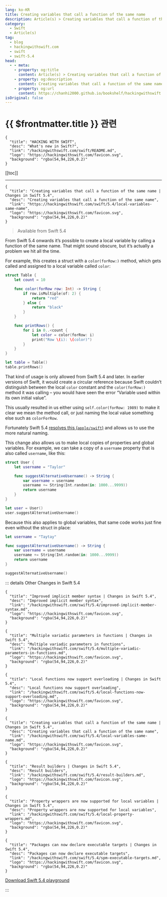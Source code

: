 ```yaml
---
lang: ko-KR
title: Creating variables that call a function of the same name
description: Article(s) > Creating variables that call a function of the same name
category:
  - Swift
  - Article(s)
tag: 
  - blog
  - hackingwithswift.com
  - swift
  - swift-5.4
head:
  - - meta:
    - property: og:title
      content: Article(s) > Creating variables that call a function of the same name
    - property: og:description
      content: Creating variables that call a function of the same name
    - property: og:url
      content: https://chanhi2000.github.io/bookshelf/hackingwithswift.com/swift/5.4/local-variables-same-name.html
isOriginal: false
---
```


# {{ $frontmatter.title }} 관련

```component VPCard
{
  "title": "HACKING WITH SWIFT",
  "desc": "What's new in Swift?",
  "link": "/hackingwithswift.com/swift/README.md",
  "logo": "https://hackingwithswift.com/favicon.svg",
  "background": "rgba(54,94,226,0.2)"
}
```

[[toc]]

---

```component VPCard
{
  "title": "Creating variables that call a function of the same name | Changes in Swift 5.4",
  "desc": "Creating variables that call a function of the same name",
  "link": "https://hackingwithswift.com/swift/5.4/local-variables-same-name", 
  "logo": "https://hackingwithswift.com/favicon.svg",
  "background": "rgba(54,94,226,0.2)"
}
```

> Available from Swift 5.4

From Swift 5.4 onwards it’s possible to create a local variable by calling a function of the same name. That might sound obscure, but it’s actually a problem we hit all the time.

For example, this creates a struct with a `color(forRow:)` method, which gets called and assigned to a local variable called `color`:

```swift
struct Table {
    let count = 10

    func color(forRow row: Int) -> String {
        if row.isMultiple(of: 2) {
            return "red"
        } else {
            return "black"
        }
    }

    func printRows() {
        for i in 0..<count {
            let color = color(forRow: i)
            print("Row \(i): \(color)")
        }
    }
}

let table = Table()
table.printRows()
```

That kind of usage is only allowed from Swift 5.4 and later. In earlier versions of Swift, it would create a circular reference because Swift couldn’t distinguish between the local `color` constant and the `color(forRow:)` method it was calling – you would have seen the error “Variable used within its own initial value”.

This usually resulted in us either using `self.color(forRow: 1989)` to make it clear we mean the method call, or just naming the local value something else such as `colorForRow`.

Fortunately Swift 5.4 [resolves this (<FontIcon icon="iconfont icon-github"/>`apple/swift`)](https://github.com/apple/swift/blob/main/test/Sema/diag_variable_used_in_initial.swift) and allows us to use the more natural naming.

This change also allows us to make local copies of properties and global variables. For example, we can take a copy of a `username` property that is also called `username`, like this:

```swift
struct User {
    let username = "Taylor"

    func suggestAlternativeUsername() -> String {
        var username = username
        username += String(Int.random(in: 1000...9999))
        return username
    }
}

let user = User()
user.suggestAlternativeUsername()
```

Because this also applies to global variables, that same code works just fine even without the struct in place:

```swift
let username = "Taytay"

func suggestAlternativeUsername() -> String {
    var username = username
    username += String(Int.random(in: 1000...9999))
    return username
}

suggestAlternativeUsername()
```

::: details Other Changes in Swift 5.4

```component VPCard
{
  "title": "Improved implicit member syntax | Changes in Swift 5.4",
  "desc": "Improved implicit member syntax",
  "link": "/hackingwithswift.com/swift/5.4/improved-implicit-member-syntax.md",
  "logo": "https://hackingwithswift.com/favicon.svg",
  "background": "rgba(54,94,226,0.2)"
}
```

```component VPCard
{
  "title": "Multiple variadic parameters in functions | Changes in Swift 5.4",
  "desc": "Multiple variadic parameters in functions",
  "link": "/hackingwithswift.com/swift/5.4/multiple-variadic-parameters-in-functions.md",
  "logo": "https://hackingwithswift.com/favicon.svg",
  "background": "rgba(54,94,226,0.2)"
}
```

```component VPCard
{
  "title": "Local functions now support overloading | Changes in Swift 5.4",
  "desc": "Local functions now support overloading",
  "link": "/hackingwithswift.com/swift/5.4/local-functions-now-support-overloading.md",
  "logo": "https://hackingwithswift.com/favicon.svg",
  "background": "rgba(54,94,226,0.2)"
}
```

```component VPCard
{
  "title": "Creating variables that call a function of the same name | Changes in Swift 5.4",
  "desc": "Creating variables that call a function of the same name",
  "link": "/hackingwithswift.com/swift/5.4/local-variables-same-name.md",
  "logo": "https://hackingwithswift.com/favicon.svg",
  "background": "rgba(54,94,226,0.2)"
}
```

```component VPCard
{
  "title": "Result builders | Changes in Swift 5.4",
  "desc": "Result builders",
  "link": "/hackingwithswift.com/swift/5.4/result-builders.md",
  "logo": "https://hackingwithswift.com/favicon.svg",
  "background": "rgba(54,94,226,0.2)"
}
```

```component VPCard
{
  "title": "Property wrappers are now supported for local variables | Changes in Swift 5.4",
  "desc": "Property wrappers are now supported for local variables",
  "link": "/hackingwithswift.com/swift/5.4/local-property-wrappers.md",
  "logo": "https://hackingwithswift.com/favicon.svg",
  "background": "rgba(54,94,226,0.2)"
}
```

```component VPCard
{
  "title": "Packages can now declare executable targets | Changes in Swift 5.4",
  "desc": "Packages can now declare executable targets",
  "link": "/hackingwithswift.com/swift/5.4/spm-executable-targets.md",
  "logo": "https://hackingwithswift.com/favicon.svg",
  "background": "rgba(54,94,226,0.2)"
}
```

[<FontIcon icon="fas fa-file-zipper"/>Download Swift 5.4 playground](https://hackingwithswift.com/files/playgrounds/swift/playground-5-3-to-5-4.playground.zip)

:::

